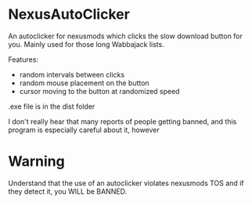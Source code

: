 # NexusAutoClicker
 An autoclicker for nexusmods which clicks the slow download button for you. Mainly used for those long Wabbajack lists.

 Features:
 - random intervals between clicks
 - random mouse placement on the button
 - cursor moving to the button at randomized speed
 
.exe file is in the dist folder

 I don't really hear that many reports of people getting banned, and this program is especially careful about it, however
# Warning
 Understand that the use of an autoclicker violates nexusmods TOS and if they detect it, you WILL be BANNED.

